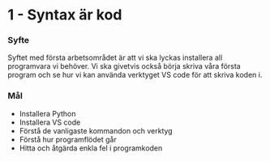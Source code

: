 # 1 - Syntax är kod


### Syfte
Syftet med första arbetsområdet är att vi ska lyckas
installera all programvara vi behöver.
Vi ska givetvis också börja skriva våra första program
och se hur vi kan använda verktyget VS code för att 
skriva koden i.



### Mål
- Installera Python
- Installera VS code
- Förstå de vanligaste kommandon och verktyg
- Förstå hur programflödet går
- Hitta och åtgärda enkla fel i programkoden
